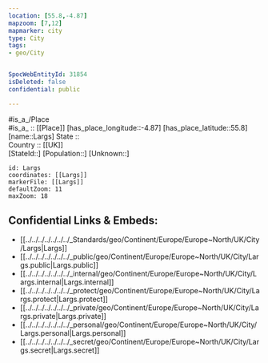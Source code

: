 ```yaml
---
location: [55.8,-4.87] 
mapzoom: [7,12] 
mapmarker: city 
type: City
tags:
- geo/City


SpocWebEntityId: 31854
isDeleted: false
confidential: public

---
```

#is_a_/Place  
#is_a_ :: [[Place]] 
[has_place_longitude::-4.87] 
[has_place_latitude::55.8] 
[name::Largs] 
State ::  
Country :: [[UK]]  
[StateId::] 
[Population::] 
[Unknown::] 


```leaflet
id: Largs
coordinates: [[Largs]] 
markerFile: [[Largs]] 
defaultZoom: 11 
maxZoom: 18
```


## Confidential Links & Embeds: 
- [[../../../../../../../_Standards/geo/Continent/Europe/Europe~North/UK/City/Largs|Largs]] 
- [[../../../../../../../_public/geo/Continent/Europe/Europe~North/UK/City/Largs.public|Largs.public]] 
- [[../../../../../../../_internal/geo/Continent/Europe/Europe~North/UK/City/Largs.internal|Largs.internal]] 
- [[../../../../../../../_protect/geo/Continent/Europe/Europe~North/UK/City/Largs.protect|Largs.protect]] 
- [[../../../../../../../_private/geo/Continent/Europe/Europe~North/UK/City/Largs.private|Largs.private]] 
- [[../../../../../../../_personal/geo/Continent/Europe/Europe~North/UK/City/Largs.personal|Largs.personal]] 
- [[../../../../../../../_secret/geo/Continent/Europe/Europe~North/UK/City/Largs.secret|Largs.secret]] 
